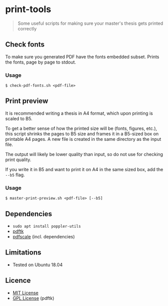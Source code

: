 # print-tools

> Some useful scripts for making sure your master's thesis gets printed correctly

## Check fonts

To make sure you generated PDF have the fonts embedded subset. Prints the fonts, page by page to stdout.

### Usage

    $ check-pdf-fonts.sh <pdf-file>

## Print preview

It is recommended writing a thesis in A4 format, which upon printing is scaled to B5. 

To get a better sense of how the printed size will be (fonts, figures, etc.), this script shrinks the pages to B5 size and frames it in a B5-sized box on printable A4 pages. A new file is created in the same directory as the input file.

The output will likely be lower quality than input, so do not use for checking print quality.

If you write it in B5 and want to print it on A4 in the same sized box, add the `--b5` flag.

### Usage

    $ master-print-preview.sh <pdf-file> [--b5]

## Dependencies 

  * `sudo apt install poppler-utils`
  * [pdftk](https://www.pdflabs.com/tools/pdftk-server/) 
  * [pdfscale](https://github.com/tavinus/pdfScale) (incl. dependencies)

## Limitations

* Tested on Ubuntu 18.04

## Licence

* [MIT License](LICENSE)
* [GPL License](https://www.pdflabs.com/docs/pdftk-license/gnu_general_public_license_2.txt) (pdftk)
